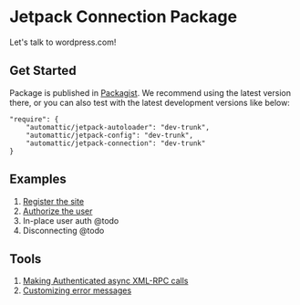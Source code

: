 # Jetpack Connection Package

Let's talk to wordpress.com! 

## Get Started 

Package is published in [Packagist](https://packagist.org/packages/automattic/jetpack-connection). We recommend using the latest version there, or you can also test with the latest development versions like below:

```
"require": {
    "automattic/jetpack-autoloader": "dev-trunk",
    "automattic/jetpack-config": "dev-trunk",
    "automattic/jetpack-connection": "dev-trunk"
}
```

## Examples
1. [Register the site](docs/register-site.md)
2. [Authorize the user](docs/authorize-user.md)
3. In-place user auth @todo
4. Disconnecting @todo

## Tools

1. [Making Authenticated async XML-RPC calls](docs/xmlrpc-async-calls.md)
1. [Customizing error messages](docs/error-handling.md)
